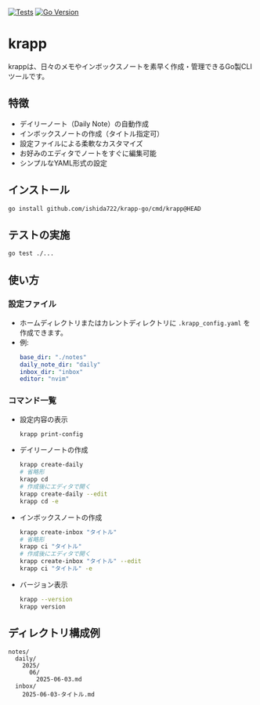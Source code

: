 [![Tests](https://github.com/ishida722/krapp-go/actions/workflows/test.yml/badge.svg?branch=main)](https://github.com/ishida722/krapp-go/actions/workflows/test.yml)
[![Go Version](https://img.shields.io/github/go-mod/go-version/ishida722/krapp-go?style=flat-square)](https://github.com/ishida722/krapp-go/blob/main/go.mod)


# krapp

krappは、日々のメモやインボックスノートを素早く作成・管理できるGo製CLIツールです。

## 特徴
- デイリーノート（Daily Note）の自動作成
- インボックスノートの作成（タイトル指定可）
- 設定ファイルによる柔軟なカスタマイズ
- お好みのエディタでノートをすぐに編集可能
- シンプルなYAML形式の設定

## インストール

```bash
go install github.com/ishida722/krapp-go/cmd/krapp@HEAD
```

## テストの実施

```sh
go test ./...
```

## 使い方

### 設定ファイル
- ホームディレクトリまたはカレントディレクトリに `.krapp_config.yaml` を作成できます。
- 例:
  ```yaml
  base_dir: "./notes"
  daily_note_dir: "daily"
  inbox_dir: "inbox"
  editor: "nvim"
  ```

### コマンド一覧

- 設定内容の表示
  ```sh
  krapp print-config
  ```

- デイリーノートの作成
  ```sh
  krapp create-daily
  # 省略形
  krapp cd
  # 作成後にエディタで開く
  krapp create-daily --edit
  krapp cd -e
  ```

- インボックスノートの作成
  ```sh
  krapp create-inbox "タイトル"
  # 省略形
  krapp ci "タイトル"
  # 作成後にエディタで開く
  krapp create-inbox "タイトル" --edit
  krapp ci "タイトル" -e
  ```

- バージョン表示
  ```sh
  krapp --version
  krapp version
  ```

## ディレクトリ構成例

```
notes/
  daily/
    2025/
      06/
        2025-06-03.md
  inbox/
    2025-06-03-タイトル.md
```
